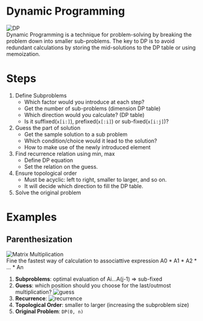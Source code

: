 # Dynamic Programming
![DP](https://i.ytimg.com/vi/aPQY__2H3tE/maxresdefault.jpg)  
 Dynamic Programming is a technique for problem-solving by breaking the problem down into smaller sub-problems. The key to DP is to avoid redundant calculations by storing the mid-solutions to the DP table or using memoization. 

# Steps
1. Define Subproblems
   - Which factor would you introduce at each step?
   - Get the number of sub-problems (dimension DP table)
   - Which direction would you calculate? (DP table)
   - Is it suffixed(`x[i:]`), prefixed(`x[:i]`) or sub-fixed(`x[i:j]`)?
2. Guess the part of solution
   - Get the sample solution to a sub problem
   - Which condition/choice would it lead to the solution?
   - How to make use of the newly introduced element
3. Find recurrence relation using min, max
   - Define DP equation
   - Set the relation on the guess.
4. Ensure topological order
   - Must be acyclic: left to right, smaller to larger, and so on.
   - It will decide which direction to fill the DP table.
5. Solve the original problem

# Examples
## Parenthesization
![Matrix Multiplication](https://bruceoutdoors.files.wordpress.com/2015/11/parenthesized-matrices.png?w=640)  
 Fine the fastest way of calculation to associattive expression A0 * A1 * A2 * ... * An
1. **Subproblems**: optimal evaluation of Ai...A(j-1) => sub-fixed
2. **Guess**: which position should you choose for the last/outmost multiplication?
![guess](https://i.imgur.com/iabN50N.png)  
3. **Recurrence**: 
![recurrence](https://i.imgur.com/JQDnllT.png)  
4. **Topological Order**: smaller to larger (increasing the subproblem size)
5. **Original Problem**: `DP(0, n)`
